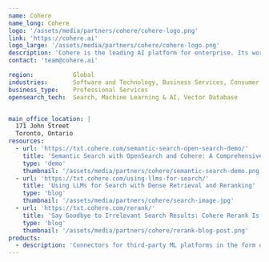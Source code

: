 ```yaml
---
name: Cohere
name_long: Cohere
logo: '/assets/media/partners/cohere/cohere-logo.png'
link: 'https://cohere.ai'
logo_large: '/assets/media/partners/cohere/cohere-logo.png'
description: 'Cohere is the leading AI platform for enterprise. Its world-class AI is uniquely suited to the needs of business, unlocking unprecedented ease-of-use, accessibility, and data privacy. Cohere’s platform is cloud-agnostic, accessible through API as a managed service, and can be deployed on virtual private cloud (VPC) or on premise.'
contact: 'team@cohere.ai'

region:           Global
industries:       Software and Technology, Business Services, Consumer Services, Education, Energy and Utilities, Government, Financial Services, Healthcare, Media and Entertainment, Public Sector, NonProfit
business_type:    Professional Services
opensearch_tech:  Search, Machine Learning & AI, Vector Database


main_office_location: |
  171 John Street
  Toronto, Ontario
resources:
  - url: 'https://txt.cohere.com/semantic-search-open-search-demo/'
    title: 'Semantic Search with OpenSearch and Cohere: A Comprehensive Demo'
    type: 'demo'
    thumbnail: '/assets/media/partners/cohere/semantic-search-demo.png'
  - url: 'https://txt.cohere.com/using-llms-for-search/'
    title: 'Using LLMs for Search with Dense Retrieval and Reranking'
    type: 'blog'
    thumbnail: '/assets/media/partners/cohere/search-image.jpg'
  - url: 'https://txt.cohere.com/rerank/'
    title: 'Say Goodbye to Irrelevant Search Results: Cohere Rerank Is Here'
    type: 'blog'
    thumbnail: '/assets/media/partners/cohere/rerank-blog-post.png'
products:
  - description: 'Connectors for third-party ML platforms in the form of an embedding model and a reranker model'
---
```

